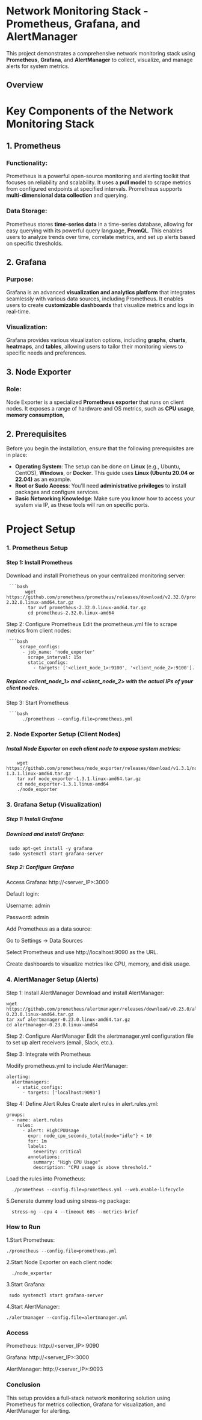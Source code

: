# Network Monitoring Stack - Prometheus, Grafana, and AlertManager

This project demonstrates a comprehensive network monitoring stack using **Prometheus**, **Grafana**, and **AlertManager** to collect, visualize, and manage alerts for system metrics.

## Overview

# Key Components of the Network Monitoring Stack

## 1. Prometheus

### Functionality:
Prometheus is a powerful open-source monitoring and alerting toolkit that focuses on reliability and scalability. It uses a **pull model** to scrape metrics from configured endpoints at specified intervals. Prometheus supports **multi-dimensional data collection** and querying.

### Data Storage:
Prometheus stores **time-series data** in a time-series database, allowing for easy querying with its powerful query language, **PromQL**. This enables users to analyze trends over time, correlate metrics, and set up alerts based on specific thresholds.

## 2. Grafana

### Purpose:
Grafana is an advanced **visualization and analytics platform** that integrates seamlessly with various data sources, including Prometheus. It enables users to create **customizable dashboards** that visualize metrics and logs in real-time.

### Visualization:
Grafana provides various visualization options, including **graphs**, **charts**, **heatmaps**, and **tables**, allowing users to tailor their monitoring views to specific needs and preferences.

## 3. Node Exporter

### Role:
Node Exporter is a specialized **Prometheus exporter** that runs on client nodes. It exposes a range of hardware and OS metrics, such as **CPU usage**, **memory consumption**,


## 2. Prerequisites

Before you begin the installation, ensure that the following prerequisites are in place:

- **Operating System**: The setup can be done on **Linux** (e.g., Ubuntu, CentOS), **Windows**, or **Docker**. This guide uses **Linux (Ubuntu 20.04 or 22.04)** as an example.
- **Root or Sudo Access**: You’ll need **administrative privileges** to install packages and configure services.
- **Basic Networking Knowledge**: Make sure you know how to access your system via IP, as these tools will run on specific ports.





# Project Setup

### 1. Prometheus Setup

#### Step 1: Install Prometheus

Download and install Prometheus on your centralized monitoring server:

     ```bash
           wget https://github.com/prometheus/prometheus/releases/download/v2.32.0/prometheus-2.32.0.linux-amd64.tar.gz
            tar xvf prometheus-2.32.0.linux-amd64.tar.gz
            cd prometheus-2.32.0.linux-amd64


Step 2: Configure Prometheus
Edit the prometheus.yml file to scrape metrics from client nodes:


     ```bash
         scrape_configs:
          - job_name: 'node_exporter'
            scrape_interval: 15s
            static_configs:
              - targets: ['<client_node_1>:9100', '<client_node_2>:9100'].  

##### Replace <client_node_1> and <client_node_2> with the actual IPs of your client nodes.

Step 3: Start Prometheus

     ```bash
          ./prometheus --config.file=prometheus.yml

### 2. Node Exporter Setup (Client Nodes)
#####  Install Node Exporter on each client node to expose system metrics:

        wget https://github.com/prometheus/node_exporter/releases/download/v1.3.1/node_exporter-1.3.1.linux-amd64.tar.gz
        tar xvf node_exporter-1.3.1.linux-amd64.tar.gz
        cd node_exporter-1.3.1.linux-amd64
        ./node_exporter
### 3. Grafana Setup (Visualization)

##### Step 1: Install Grafana
##### Download and install Grafana:

     sudo apt-get install -y grafana
     sudo systemctl start grafana-server
##### Step 2: Configure Grafana

Access Grafana: http://<server_IP>:3000

Default login:

Username: admin

Password: admin

Add Prometheus as a data source:

Go to Settings → Data Sources

Select Prometheus and use http://localhost:9090 as the URL.

Create dashboards to visualize metrics like CPU, memory, and disk usage.

### 4. AlertManager Setup (Alerts)
Step 1: Install AlertManager
Download and install AlertManager:

    wget https://github.com/prometheus/alertmanager/releases/download/v0.23.0/alertmanager-0.23.0.linux-amd64.tar.gz
    tar xvf alertmanager-0.23.0.linux-amd64.tar.gz
    cd alertmanager-0.23.0.linux-amd64

Step 2: Configure AlertManager
Edit the alertmanager.yml configuration file to set up alert receivers (email, Slack, etc.).

Step 3: Integrate with Prometheus

Modify prometheus.yml to include AlertManager:

    alerting:
      alertmanagers:
        - static_configs:
          - targets: ['localhost:9093']


Step 4: Define Alert Rules
Create alert rules in alert.rules.yml:

    groups:
      - name: alert.rules
        rules:
          - alert: HighCPUUsage
            expr: node_cpu_seconds_total{mode="idle"} < 10
            for: 1m
            labels:
              severity: critical
            annotations:
              summary: "High CPU Usage"
              description: "CPU usage is above threshold."

Load the rules into Prometheus:

      ./prometheus --config.file=prometheus.yml --web.enable-lifecycle


5.Generate dummy load using stress-ng package:

      stress-ng --cpu 4 --timeout 60s --metrics-brief



### How to Run

1.Start Prometheus:

    ./prometheus --config.file=prometheus.yml

2.Start Node Exporter on each client node: 
   
      ./node_exporter
      
3.Start Grafana:

     sudo systemctl start grafana-server

4.Start AlertManager:   

    ./alertmanager --config.file=alertmanager.yml

### Access
Prometheus: http://<server_IP>:9090

Grafana: http://<server_IP>:3000

AlertManager: http://<server_IP>:9093


### Conclusion

This setup provides a full-stack network monitoring solution using Prometheus for metrics collection, Grafana for visualization, and AlertManager for alerting.
      
 


            
            
            
          




     

              



